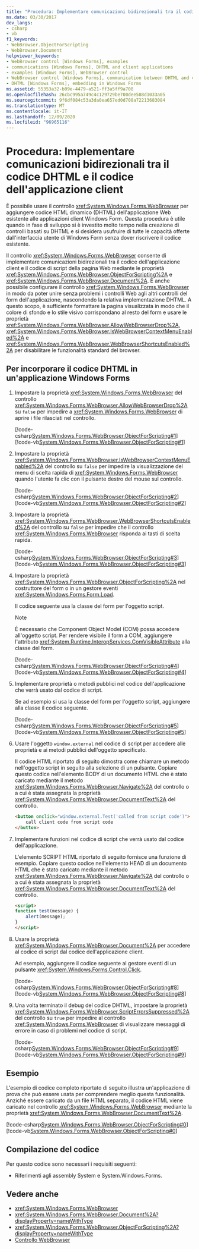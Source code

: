 ```yaml
---
title: "Procedura: Implementare comunicazioni bidirezionali tra il codice DHTML e il codice dell'applicazione client"
ms.date: 03/30/2017
dev_langs:
- csharp
- vb
f1_keywords:
- WebBrowser.ObjectForScripting
- WebBrowser.Document
helpviewer_keywords:
- WebBrowser control [Windows Forms], examples
- communications [Windows Forms], DHTML and client applications
- examples [Windows Forms], WebBrowser control
- WebBrowser control [Windows Forms], communication between DHTML and client application
- DHTML [Windows Forms], embedding in Windows Forms
ms.assetid: 55353a32-b09e-4479-a521-ff3a5ff9a708
ms.openlocfilehash: 26cbc995a749c4c129729be700dee588d1033a05
ms.sourcegitcommit: 9f6df084c53a3da0ea657ed0d708a72213683084
ms.translationtype: MT
ms.contentlocale: it-IT
ms.lasthandoff: 12/09/2020
ms.locfileid: "96965116"
---
```

# <a name="how-to-implement-two-way-communication-between-dhtml-code-and-client-application-code"></a>Procedura: Implementare comunicazioni bidirezionali tra il codice DHTML e il codice dell'applicazione client

È possibile usare il controllo <xref:System.Windows.Forms.WebBrowser> per aggiungere codice HTML dinamico (DHTML) dell'applicazione Web esistente alle applicazioni client Windows Form. Questa procedura è utile quando in fase di sviluppo si è investito molto tempo nella creazione di controlli basati su DHTML e si desidera usufruire di tutte le capacità offerte dall'interfaccia utente di Windows Form senza dover riscrivere il codice esistente.

Il controllo <xref:System.Windows.Forms.WebBrowser> consente di implementare comunicazioni bidirezionali tra il codice dell'applicazione client e il codice di script della pagina Web mediante le proprietà <xref:System.Windows.Forms.WebBrowser.ObjectForScripting%2A> e <xref:System.Windows.Forms.WebBrowser.Document%2A>. È anche possibile configurare il controllo <xref:System.Windows.Forms.WebBrowser> in modo da poter unire senza problemi i controlli Web agli altri controlli del form dell'applicazione, nascondendo la relativa implementazione DHTML. A questo scopo, è sufficiente formattare la pagina visualizzata in modo che il colore di sfondo e lo stile visivo corrispondano al resto del form e usare le proprietà <xref:System.Windows.Forms.WebBrowser.AllowWebBrowserDrop%2A>, <xref:System.Windows.Forms.WebBrowser.IsWebBrowserContextMenuEnabled%2A> e <xref:System.Windows.Forms.WebBrowser.WebBrowserShortcutsEnabled%2A> per disabilitare le funzionalità standard del browser.

## <a name="to-embed-dhtml-in-your-windows-forms-application"></a>Per incorporare il codice DHTML in un'applicazione Windows Forms

1. Impostare la proprietà <xref:System.Windows.Forms.WebBrowser> del controllo <xref:System.Windows.Forms.WebBrowser.AllowWebBrowserDrop%2A> su `false` per impedire a <xref:System.Windows.Forms.WebBrowser> di aprire i file rilasciati nel controllo.

     [!code-csharp[System.Windows.Forms.WebBrowser.ObjectForScripting#1](~/samples/snippets/csharp/VS_Snippets_Winforms/System.Windows.Forms.WebBrowser.ObjectForScripting/CS/form1.cs#1)]
     [!code-vb[System.Windows.Forms.WebBrowser.ObjectForScripting#1](~/samples/snippets/visualbasic/VS_Snippets_Winforms/System.Windows.Forms.WebBrowser.ObjectForScripting/vb/form1.vb#1)]

2. Impostare la proprietà <xref:System.Windows.Forms.WebBrowser.IsWebBrowserContextMenuEnabled%2A> del controllo su `false` per impedire la visualizzazione del menu di scelta rapida di <xref:System.Windows.Forms.WebBrowser> quando l'utente fa clic con il pulsante destro del mouse sul controllo.

     [!code-csharp[System.Windows.Forms.WebBrowser.ObjectForScripting#2](~/samples/snippets/csharp/VS_Snippets_Winforms/System.Windows.Forms.WebBrowser.ObjectForScripting/CS/form1.cs#2)]
     [!code-vb[System.Windows.Forms.WebBrowser.ObjectForScripting#2](~/samples/snippets/visualbasic/VS_Snippets_Winforms/System.Windows.Forms.WebBrowser.ObjectForScripting/vb/form1.vb#2)]

3. Impostare la proprietà <xref:System.Windows.Forms.WebBrowser.WebBrowserShortcutsEnabled%2A> del controllo su `false` per impedire che il controllo <xref:System.Windows.Forms.WebBrowser> risponda ai tasti di scelta rapida.

     [!code-csharp[System.Windows.Forms.WebBrowser.ObjectForScripting#3](~/samples/snippets/csharp/VS_Snippets_Winforms/System.Windows.Forms.WebBrowser.ObjectForScripting/CS/form1.cs#3)]
     [!code-vb[System.Windows.Forms.WebBrowser.ObjectForScripting#3](~/samples/snippets/visualbasic/VS_Snippets_Winforms/System.Windows.Forms.WebBrowser.ObjectForScripting/vb/form1.vb#3)]

4. Impostare la proprietà <xref:System.Windows.Forms.WebBrowser.ObjectForScripting%2A> nel costruttore del form o in un gestore eventi <xref:System.Windows.Forms.Form.Load>.

     Il codice seguente usa la classe del form per l'oggetto script.

    > [!NOTE]
    > È necessario che Component Object Model (COM) possa accedere all'oggetto script. Per rendere visibile il form a COM, aggiungere l'attributo <xref:System.Runtime.InteropServices.ComVisibleAttribute> alla classe del form.

     [!code-csharp[System.Windows.Forms.WebBrowser.ObjectForScripting#4](~/samples/snippets/csharp/VS_Snippets_Winforms/System.Windows.Forms.WebBrowser.ObjectForScripting/CS/form1.cs#4)]
     [!code-vb[System.Windows.Forms.WebBrowser.ObjectForScripting#4](~/samples/snippets/visualbasic/VS_Snippets_Winforms/System.Windows.Forms.WebBrowser.ObjectForScripting/vb/form1.vb#4)]

5. Implementare proprietà o metodi pubblici nel codice dell'applicazione che verrà usato dal codice di script.

     Se ad esempio si usa la classe del form per l'oggetto script, aggiungere alla classe il codice seguente.

     [!code-csharp[System.Windows.Forms.WebBrowser.ObjectForScripting#5](~/samples/snippets/csharp/VS_Snippets_Winforms/System.Windows.Forms.WebBrowser.ObjectForScripting/CS/form1.cs#5)]
     [!code-vb[System.Windows.Forms.WebBrowser.ObjectForScripting#5](~/samples/snippets/visualbasic/VS_Snippets_Winforms/System.Windows.Forms.WebBrowser.ObjectForScripting/vb/form1.vb#5)]

6. Usare l'oggetto `window.external` nel codice di script per accedere alle proprietà e ai metodi pubblici dell'oggetto specificato.

     Il codice HTML riportato di seguito dimostra come chiamare un metodo nell'oggetto script in seguito alla selezione di un pulsante. Copiare questo codice nell'elemento BODY di un documento HTML che è stato caricato mediante il metodo <xref:System.Windows.Forms.WebBrowser.Navigate%2A> del controllo o a cui è stata assegnata la proprietà <xref:System.Windows.Forms.WebBrowser.DocumentText%2A> del controllo.

    ```html
    <button onclick="window.external.Test('called from script code')">
        call client code from script code
    </button>
    ```

7. Implementare funzioni nel codice di script che verrà usato dal codice dell'applicazione.

     L'elemento SCRIPT HTML riportato di seguito fornisce una funzione di esempio. Copiare questo codice nell'elemento HEAD di un documento HTML che è stato caricato mediante il metodo <xref:System.Windows.Forms.WebBrowser.Navigate%2A> del controllo o a cui è stata assegnata la proprietà <xref:System.Windows.Forms.WebBrowser.DocumentText%2A> del controllo.

    ```html
    <script>
    function test(message) {
        alert(message);
    }
    </script>
    ```

8. Usare la proprietà <xref:System.Windows.Forms.WebBrowser.Document%2A> per accedere al codice di script dal codice dell'applicazione client.

     Ad esempio, aggiungere il codice seguente al gestore eventi di un pulsante <xref:System.Windows.Forms.Control.Click>.

     [!code-csharp[System.Windows.Forms.WebBrowser.ObjectForScripting#8](~/samples/snippets/csharp/VS_Snippets_Winforms/System.Windows.Forms.WebBrowser.ObjectForScripting/CS/form1.cs#8)]
     [!code-vb[System.Windows.Forms.WebBrowser.ObjectForScripting#8](~/samples/snippets/visualbasic/VS_Snippets_Winforms/System.Windows.Forms.WebBrowser.ObjectForScripting/vb/form1.vb#8)]

9. Una volta terminato il debug del codice DHTML, impostare la proprietà <xref:System.Windows.Forms.WebBrowser.ScriptErrorsSuppressed%2A> del controllo su `true` per impedire al controllo <xref:System.Windows.Forms.WebBrowser> di visualizzare messaggi di errore in caso di problemi nel codice di script.

     [!code-csharp[System.Windows.Forms.WebBrowser.ObjectForScripting#9](~/samples/snippets/csharp/VS_Snippets_Winforms/System.Windows.Forms.WebBrowser.ObjectForScripting/CS/form1.cs#9)]
     [!code-vb[System.Windows.Forms.WebBrowser.ObjectForScripting#9](~/samples/snippets/visualbasic/VS_Snippets_Winforms/System.Windows.Forms.WebBrowser.ObjectForScripting/vb/form1.vb#9)]

## <a name="example"></a>Esempio

L'esempio di codice completo riportato di seguito illustra un'applicazione di prova che può essere usata per comprendere meglio questa funzionalità. Anziché essere caricato da un file HTML separato, il codice HTML viene caricato nel controllo <xref:System.Windows.Forms.WebBrowser> mediante la proprietà <xref:System.Windows.Forms.WebBrowser.DocumentText%2A>.

[!code-csharp[System.Windows.Forms.WebBrowser.ObjectForScripting#0](~/samples/snippets/csharp/VS_Snippets_Winforms/System.Windows.Forms.WebBrowser.ObjectForScripting/CS/form1.cs#0)]
[!code-vb[System.Windows.Forms.WebBrowser.ObjectForScripting#0](~/samples/snippets/visualbasic/VS_Snippets_Winforms/System.Windows.Forms.WebBrowser.ObjectForScripting/vb/form1.vb#0)]

## <a name="compiling-the-code"></a>Compilazione del codice

Per questo codice sono necessari i requisiti seguenti:

- Riferimenti agli assembly System e System.Windows.Forms.

## <a name="see-also"></a>Vedere anche

- <xref:System.Windows.Forms.WebBrowser>
- <xref:System.Windows.Forms.WebBrowser.Document%2A?displayProperty=nameWithType>
- <xref:System.Windows.Forms.WebBrowser.ObjectForScripting%2A?displayProperty=nameWithType>
- [Controllo WebBrowser](webbrowser-control-windows-forms.md)
